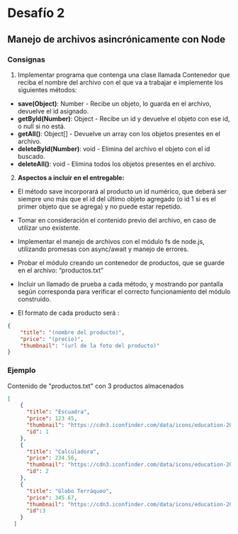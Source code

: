 # Desafío 2
## Manejo de archivos asincrónicamente con Node

### Consignas

1)  Implementar programa que contenga una clase llamada Contenedor que reciba el nombre del archivo con el que va a trabajar e implemente los siguientes métodos:
   
- **save(Object)**: Number - Recibe un objeto, lo guarda en el archivo, devuelve el id asignado.
- **getById(Number)**: Object - Recibe un id y devuelve el objeto con ese id, o null si no está.
- **getAll()**: Object[] - Devuelve un array con los objetos presentes en el archivo.
- **deleteById(Number)**: void - Elimina del archivo el objeto con el id buscado.
- **deleteAll()**: void - Elimina todos los objetos presentes en el archivo.

2) **Aspectos a incluir en el entregable:** 
   
- El método save incorporará al producto un id numérico, que deberá ser siempre uno más que el id del último objeto agregado (o id 1 si es el primer objeto que se agrega) y no puede estar repetido.

- Tomar en consideración el contenido previo del archivo, en caso de utilizar uno existente.

- Implementar el manejo de archivos con el módulo fs de node.js, utilizando promesas con async/await y manejo de errores.

- Probar el módulo creando un contenedor de productos, que se guarde en el archivo: “productos.txt”

- Incluir un llamado de prueba a cada método, y mostrando por pantalla según corresponda para verificar el correcto funcionamiento del módulo construído. 

- El formato de cada producto será :

```json
{
    "title": "(nombre del producto)",
    "price": "(precio)",
    "thumbnail": "(url de la foto del producto)"
}
```
### Ejemplo

Contenido de "productos.txt" con 3 productos almacenados 

```json
[                                                                                                                                                     
    {                                                                                                                                                    
      "title": "Escuadra",                                                                                                                                 
      "price": 123 45,                                                                                                                                     
      "thumbnail": "https://cdn3.iconfinder.com/data/icons/education-209/64/ruler-triangle-stationary-school-256.png",                                     
      "id": 1                                                                                                                                              
    },                                                                                                                                                   
    {                                                                                                                                                    
      "title": "Calculadora",                                                                                                                              
      "price": 234.56,                                                                                                                                     
      "thumbnail": "https://cdn3.iconfinder.com/data/icons/education-209/64/calculator-math-tool-school-256.png",                                          
      "id": 2                                                                                                                                              
    },                                                                                                                                                   
    {                                                                                                                                                    
      "title": "Globo Terráqueo",                                                                                                                          
      "price": 345.67,                                                                                                                                     
      "thumbnail": "https://cdn3.iconfinder.com/data/icons/education-209/64/globe-earth-geograhy-planet-school-256.png",                                   
      "id":3                                                                                                                                              
    }                                                                                                                                                    
  ]  

```